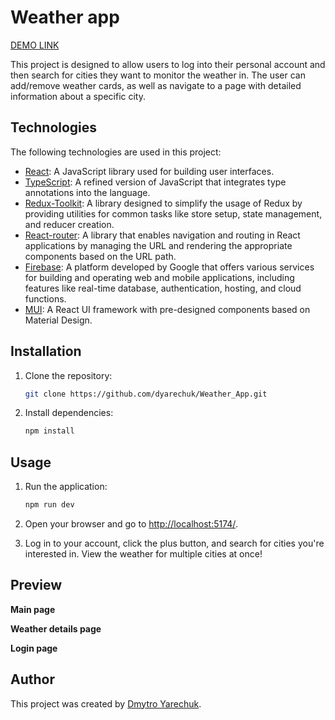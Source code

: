 # Weather app

[DEMO LINK](https://dyarechuk.github.io/Weather_App/)

This project is designed to allow users to log into their personal account and then search for cities they want to monitor the weather in. The user can add/remove weather cards, as well as navigate to a page with detailed information about a specific city.

## Technologies

The following technologies are used in this project:

- [React](https://react.dev/): A JavaScript library used for building user interfaces.
- [TypeScript](https://www.typescriptlang.org/): A refined version of JavaScript that integrates type annotations into the language.
- [Redux-Toolkit](https://redux-toolkit.js.org/): A library designed to simplify the usage of Redux by providing utilities for common tasks like store setup, state management, and reducer creation.
- [React-router](https://reactrouter.com/en/main): A library that enables navigation and routing in React applications by managing the URL and rendering the appropriate components based on the URL path.
- [Firebase](https://firebase.google.com/): A platform developed by Google that offers various services for building and operating web and mobile applications, including features like real-time database, authentication, hosting, and cloud functions.
- [MUI](https://mui.com/): A React UI framework with pre-designed components based on Material Design.

## Installation

1. Clone the repository:

    ```bash
    git clone https://github.com/dyarechuk/Weather_App.git
    ```

2. Install dependencies:

    ```bash
    npm install
    ```

## Usage

1. Run the application:

    ```bash
    npm run dev
    ```

2. Open your browser and go to [http://localhost:5174/](http://localhost:5174/).

3. Log in to your account, click the plus button, and search for cities you're interested in. View the weather for multiple cities at once!

## Preview
**Main page**

**Weather details page**

**Login page**

## Author

This project was created by [Dmytro Yarechuk](https://github.com/Dyarechuk).